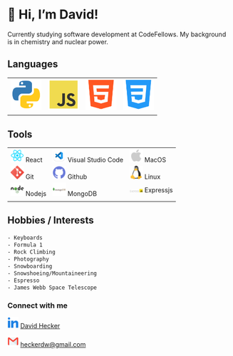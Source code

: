 #  👋   Hi, I’m David!

Currently studying software development at CodeFellows. 
My background is in chemistry and nuclear power.

##  Languages

|  |  |  |  |
| ----------- | ----------- | ----------- | ----------- |
<img src="img/python.png" width=70/> | <img src="img/js.png" width=70/> | <img src="img/html.png" width=70/> | <img src="img/css.png" width=70/> |
|  |  |  |  |

## Tools
| | | |
| ----------- | ----------- | ----------- |
| <img src="img/react.png" width=30/> React | <img src="img/vscode.png" width=30/> Visual Studio Code | <img src="img/apple.png" width=30/> MacOS |
| <img src="img/git.png" width=30/> Git | <img src="img/github.png" width=30/> Github | <img src="img/linux.png" width=30/> Linux |
| <img src="img/node.png" width=30/> Nodejs | <img src="img/mongo.png" width=30/> MongoDB | <img src="img/ExpressJS-logo.png" width=30/> Expressjs |
| | | |


## Hobbies / Interests

    - Keyboards
    - Formula 1
    - Rock Climbing
    - Photography
    - Snowboarding
    - Snowshoeing/Mountaineering
    - Espresso
    - James Webb Space Telescope

### Connect with me

   <img src="img/linkedin.png" width=25/> [David Hecker](https://www.linkedin.com/in/david-hecker/)

  <img src="img/gmail.png" width=25/> heckerdw@gmail.com

